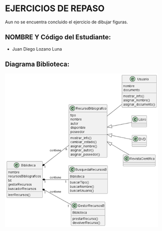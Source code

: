 # EJERCICIOS DE REPASO
Aun no se encuentra concluido el ejercicio de dibujar figuras.
## NOMBRE Y Código del Estudiante:
+ Juan Diego Lozano Luna

## Diagrama Biblioteca:

![Diagrama Biblioteca](out/biblioteca/biblioteca.png)